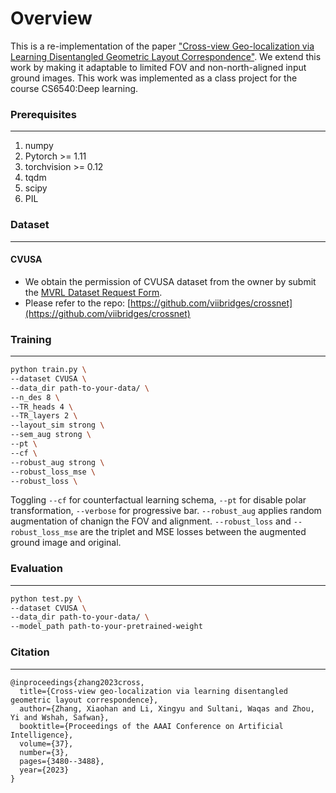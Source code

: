 # Overview
This is a re-implementation of the paper ["Cross-view Geo-localization via Learning Disentangled Geometric Layout Correspondence"](https://arxiv.org/abs/2212.04074). We extend this work by making it adaptable to limited FOV and non-north-aligned input ground images. This work was implemented as a class project for the course CS6540:Deep learning.

### Prerequisites
---
1. numpy
2. Pytorch >= 1.11
3. torchvision >= 0.12
4. tqdm
5. scipy
6. PIL


### Dataset
---
#### CVUSA

- We obtain the permission of CVUSA dataset from the owner by submit the [MVRL Dataset Request Form](https://mvrl.cse.wustl.edu/datasets/cvusa/).
- Please refer to the repo: [https://github.com/viibridges/crossnet](https://github.com/viibridges/crossnet)


### Training
---
```bash
python train.py \
--dataset CVUSA \
--data_dir path-to-your-data/ \
--n_des 8 \
--TR_heads 4 \
--TR_layers 2 \
--layout_sim strong \
--sem_aug strong \
--pt \
--cf \
--robust_aug strong \
--robust_loss_mse \
--robust_loss \
```
Toggling ```--cf``` for counterfactual learning schema, ```--pt``` for disable polar transformation, ```--verbose``` for progressive bar. ```--robust_aug``` applies random augmentation of chanign the FOV and alignment. ```--robust_loss``` and ```--robust_loss_mse``` are the triplet and MSE losses between the augmented ground image and original.
### Evaluation
---
```bash
python test.py \
--dataset CVUSA \
--data_dir path-to-your-data/ \
--model_path path-to-your-pretrained-weight
```

### Citation
---
```
@inproceedings{zhang2023cross,
  title={Cross-view geo-localization via learning disentangled geometric layout correspondence},
  author={Zhang, Xiaohan and Li, Xingyu and Sultani, Waqas and Zhou, Yi and Wshah, Safwan},
  booktitle={Proceedings of the AAAI Conference on Artificial Intelligence},
  volume={37},
  number={3},
  pages={3480--3488},
  year={2023}
}
```
